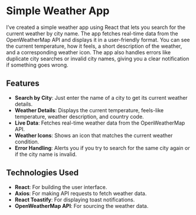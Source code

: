# Simple Weather App

I’ve created a simple weather app using React that lets you search for the current weather by city name. The app fetches real-time data from the OpenWeatherMap API and displays it in a user-friendly format. You can see the current temperature, how it feels, a short description of the weather, and a corresponding weather icon. The app also handles errors like duplicate city searches or invalid city names, giving you a clear notification if something goes wrong.

## Features

- **Search by City**: Just enter the name of a city to get its current weather details.
- **Weather Details**: Displays the current temperature, feels-like temperature, weather description, and country code.
- **Live Data**: Fetches real-time weather data from the OpenWeatherMap API.
- **Weather Icons**: Shows an icon that matches the current weather condition.
- **Error Handling**: Alerts you if you try to search for the same city again or if the city name is invalid.

## Technologies Used

- **React**: For building the user interface.
- **Axios**: For making API requests to fetch weather data.
- **React Toastify**: For displaying toast notifications.
- **OpenWeatherMap API**: For sourcing the weather data.